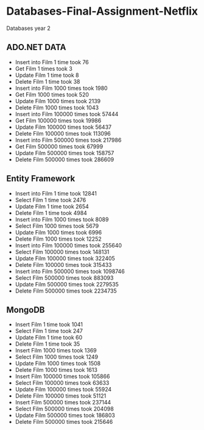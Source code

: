# Databases-Final-Assignment-Netflix
Databases year 2 

## ADO.NET DATA

- Insert into Film 1 time took 76
- Get Film 1 times took 3
- Update Film 1 time took 8
- Delete Film 1 time took 38
- Insert into Film 1000 times took 1980
- Get Film 1000 times took 520
- Update Film 1000 times took 2139
- Delete Film 1000 times took 1043
- Insert into Film 100000 times took 57444
- Get Film 100000 times took 19986
- Update Film 100000 times took 56437
- Delete Film 100000 times took 113096
- Insert into Film 500000 times took 217986
- Get Film 500000 times took 67999
- Update Film 500000 times took 158757
- Delete Film 500000 times took 286609

## Entity Framework
- Insert into Film 1 time took 12841
- Select Film 1 time took 2476
- Update Film 1 time took 2654
- Delete Film 1 time took 4984
- Insert into Film 1000 times took 8089
- Select Film 1000 times took 5679
- Update Film 1000 times took 6996
- Delete Film 1000 times took 12252
- Insert into Film 100000 times took 255640
- Select Film 100000 times took 148131
- Update Film 100000 times took 322405
- Delete Film 100000 times took 315433
- Insert into Film 500000 times took 1098746
- Select Film 500000 times took 883093
- Update Film 500000 times took 2279535
- Delete Film 500000 times took 2234735

## MongoDB
- Insert Film 1 time took 1041
- Select Film 1 time took 247
- Update Film 1 time took 60
- Delete Film 1 time took 35
- Insert Film 1000 times took 1369
- Select Film 1000 times took 1249
- Update Film 1000 times took 1508
- Delete Film 1000 times took 1613
- Insert Film 100000 times took 105866
- Select Film 100000 times took 63633
- Update Film 100000 times took 55924
- Delete Film 100000 times took 51121
- Insert Film 500000 times took 237144
- Select Film 500000 times took 204098
- Update Film 500000 times took 186803
- Delete Film 500000 times took 215646

